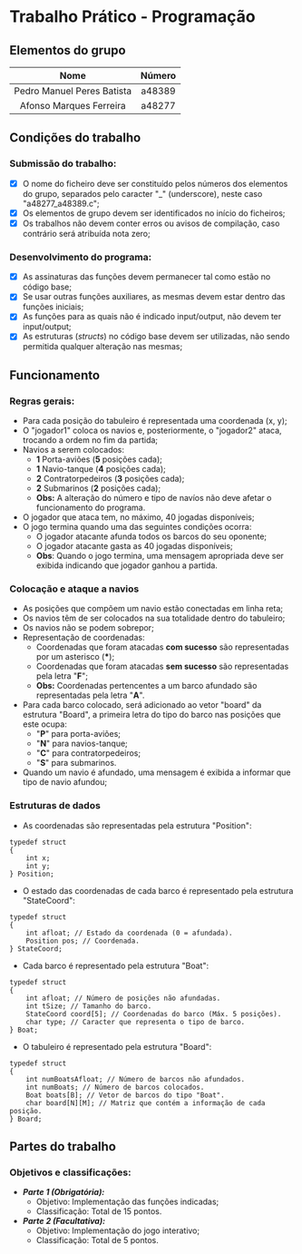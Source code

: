 # Trabalho Prático - Programação

## Elementos do grupo
|            Nome            | Número |
|:--------------------------:|:------:|
| Pedro Manuel Peres Batista | a48389 |
|  Afonso Marques Ferreira   | a48277 |

## Condições do trabalho

### Submissão do trabalho:

- [x] O nome do ficheiro deve ser constituído pelos números dos elementos do grupo, separados pelo caracter "_" (underscore), neste caso "a48277_a48389.c";
- [x] Os elementos de grupo devem ser identificados no início do ficheiros;
- [x] Os trabalhos não devem conter erros ou avisos de compilação, caso contrário será atribuída nota zero;

### Desenvolvimento do programa:

- [x] As assinaturas das funções devem permanecer tal como estão no código base;
- [x] Se usar outras funções auxiliares, as mesmas devem estar dentro das funções iniciais;
- [x] As funções para as quais não é indicado input/output, não devem ter input/output;
- [x] As estruturas (*structs*) no código base devem ser utilizadas, não sendo permitida qualquer alteração nas mesmas;

## Funcionamento

### Regras gerais:

- Para cada posição do tabuleiro é representada uma coordenada (x, y);
- O "jogador1" coloca os navios e, posteriormente, o "jogador2" ataca, trocando a ordem no fim da partida;
- Navios a serem colocados:
    - **1** Porta-aviões (**5** posições cada);
    - **1** Navio-tanque (**4** posições cada);
    - **2** Contratorpedeiros (**3** posições cada);
    - **2** Submarinos (**2** posições cada);
    - **Obs:** A alteração do número e tipo de navíos não deve afetar o funcionamento do programa.
- O jogador que ataca tem, no máximo, 40 jogadas disponíveis;
- O jogo termina quando uma das seguintes condições ocorra:
    - O jogador atacante afunda todos os barcos do seu oponente;
    - O jogador atacante gasta as 40 jogadas disponíveis;
    - **Obs**: Quando o jogo termina, uma mensagem apropriada deve ser exibida indicando que jogador ganhou a partida.

### Colocação e ataque a navios

- As posições que compõem um navio estão conectadas em linha reta;
- Os navios têm de ser colocados na sua totalidade dentro do tabuleiro;
- Os navios não se podem sobrepor;
- Representação de coordenadas:
    - Coordenadas que foram atacadas **com sucesso** são representadas por um asterisco (**\***);
    - Coordenadas que foram atacadas **sem sucesso** são representadas pela letra "**F**";
    - **Obs:** Coordenadas pertencentes a um barco afundado são representadas pela letra "**A**".
- Para cada barco colocado, será adicionado ao vetor "board" da estrutura "Board", a primeira letra do tipo do barco nas posições que este ocupa:
    - "**P**" para porta-aviões;
    - "**N**" para navios-tanque;
    - "**C**" para contratorpedeiros;
    - "**S**" para submarinos.
- Quando um navio é afundado, uma mensagem é exibida a informar que tipo de navio afundou;

### Estruturas de dados

- As coordenadas são representadas pela estrutura "Position":
```c=
typedef struct
{
    int x;
    int y;
} Position;
```

- O estado das coordenadas de cada barco é representado pela estrutura "StateCoord":
```c=
typedef struct
{
    int afloat; // Estado da coordenada (0 = afundada).
    Position pos; // Coordenada.
} StateCoord;
```

- Cada barco é representado pela estrutura "Boat":
```c=
typedef struct
{
    int afloat; // Número de posições não afundadas.
    int tSize; // Tamanho do barco.
    StateCoord coord[5]; // Coordenadas do barco (Máx. 5 posições).
    char type; // Caracter que representa o tipo de barco.
} Boat;
```

- O tabuleiro é representado pela estrutura "Board":
```c=
typedef struct
{
    int numBoatsAfloat; // Número de barcos não afundados.
    int numBoats; // Número de barcos colocados.
    Boat boats[B]; // Vetor de barcos do tipo "Boat".
    char board[N][M]; // Matriz que contém a informação de cada posição.
} Board;
```

## Partes do trabalho

### Objetivos e classificações:
- ***Parte 1 (Obrigatória):***
    - Objetivo: Implementação das funções indicadas;
    - Classificação: Total de 15 pontos.
- ***Parte 2 (Facultativa):***
    - Objetivo: Implementação do jogo interativo;
    - Classificação: Total de 5 pontos.
